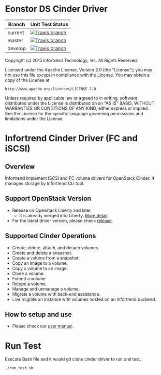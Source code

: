Eonstor DS Cinder Driver
=============
| Branch  | Unit Test Status |
| ------- | ------------ |
| current | [![Travis branch][travis-ci-img]][travis-ci-url] |
| master  | [![Travis branch][travis-ci-master-img]][travis-ci-master-url] |
| develop | [![Travis branch][travis-ci-dev-img]][travis-ci-dev-url] |

Copyright (c) 2015 Infortrend Technology, Inc. All Rights Reserved.

Licensed under the Apache License, Version 2.0 (the "License"); you may
not use this file except in compliance with the License. You may obtain
a copy of the License at

    http://www.apache.org/licenses/LICENSE-2.0

Unless required by applicable law or agreed to in writing, software
distributed under the License is distributed on an "AS IS" BASIS, WITHOUT
WARRANTIES OR CONDITIONS OF ANY KIND, either express or implied. See the
License for the specific language governing permissions and limitations
under the License.

# Infortrend Cinder Driver (FC and iSCSI)

## Overview
Infortrend implement ISCSI and FC volume drivers for OpenStack Cinder.
It manages storage by Infortrend CLI tool.

## Support OpenStack Version

- Release on Openstack Liberty and later.
  + It is already merged into Liberty. [More detail](https://blueprints.launchpad.net/cinder/+spec/infortrend-iscsi-fc-volume-driver).
- For the latest driver version, please check [release](https://github.com/infortrend-openstack/infortrend-cinder-driver/releases).

## Supported Cinder Operations

- Create, delete, attach, and detach volumes.
- Create and delete a snapshot.
- Create a volume from a snapshot.
- Copy an image to a volume.
- Copy a volume to an image.
- Clone a volume.
- Extend a volume
- Retype a volume.
- Manage and unmanage a volume.
- Migrate a volume with back-end assistance.
- Live migrate an instance with volumes hosted on an Infortrend backend.

## How to setup and use

- Please check our [user manual](https://github.com/infortrend-openstack/openstack-cinder-manaul).

# Run Test

Execute Bash file and it would git clone cinder driver to run unit test.
```
./run_test.sh
```

[travis-ci-img]: https://img.shields.io/travis/infortrend-openstack/eonstor-ds-cinder-driver.svg?style=flat-square
[travis-ci-url]: https://travis-ci.org/infortrend-openstack/eonstor-ds-cinder-driver

[travis-ci-master-img]: https://img.shields.io/travis/infortrend-openstack/eonstor-ds-cinder-driver/master.svg?style=flat-square
[travis-ci-master-url]: https://travis-ci.org/infortrend-openstack/eonstor-ds-cinder-driver/branches

[travis-ci-dev-img]: https://img.shields.io/travis/infortrend-openstack/eonstor-ds-cinder-driver/develop.svg?style=flat-square
[travis-ci-dev-url]: https://travis-ci.org/infortrend-openstack/eonstor-ds-cinder-driver/branches
